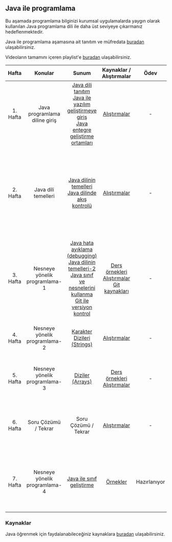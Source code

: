 ##  Java ile programlama

Bu aşamada programlama bilginizi kurumsal uygulamalarda yaygın olarak kullanılan Java programlama dili ile daha üst seviyeye çıkarmanız hedeflenmektedir.

Java ile programlama aşamasına ait tanıtım ve müfredata [buradan](https://drive.google.com/open?id=1nurOHafxOO4w0AjS9xNNIGjFzPQYGwq9) ulaşabilirsiniz.

Videoların tamamını içeren playlist'e [buradan](https://www.youtube.com/playlist?list=PL-4HDqJ7NBMzl0HHdEoRPLr_N2xiEFY8a) ulaşabilirsiniz.

| Hafta     | Konular                     | Sunum                   | Kaynaklar / Alıştırmalar | Ödev | Video |
| :---------: |:---------------------------:|:-----------------------:|:-------------:|:-------------:|:------------------:
| 1. Hafta | Java programlama diline giriş | [Java dili tanıtım](https://drive.google.com/open?id=12zTGVuQtZK4-BFWx2OEamsT4uNN6hHyq)<br>[Java ile yazılım geliştirmeye giriş](https://drive.google.com/open?id=18_299d09UvTGmPg1gvAFY_J5iDFU5o0V)<br>[Java entegre geliştirme ortamları](https://drive.google.com/open?id=1A5wKSkpgm31pZfk71MDwhPZuICtC9mdc) | [Alıştırmalar](week1/exercises.md) | - | [Ders Video-1](https://youtu.be/wE6Vb8xbTGE)<br>[Ders Video-2](https://youtu.be/0KVhpzeTQUY)
| 2. Hafta | Java dili temelleri  | [Java dilinin temelleri](https://drive.google.com/open?id=1ABKaFu3DcT92ovJkTcpwHtFzYpu0CBVu)<br>[Java dilinde akış kontrolü](https://drive.google.com/open?id=1VXziPg8MTqlxnzhRx4AQQCD1mNBVI4Cf) | [Alıştırmalar](week2/exercises.md) | - | [Ders Video-1](https://youtu.be/TU-o3rzZz0o)<br>[Ders Video-2](https://youtu.be/EVUhIIN4snA)<br>[Soru Çözüm Video-1](https://www.youtube.com/watch?v=ax3LswZ4Rfw)<br>[Soru Çözüm Video-2](https://www.youtube.com/watch?v=EmbmhFHkIxc) |
| 3. Hafta | Nesneye yönelik programlama-1  | [Java hata ayıklama (debugging)](https://drive.google.com/open?id=1kkz4MlsGTSfpeFgJizH-ho2GqP5x87r2)<br>[Java dilinin temelleri-2](https://drive.google.com/open?id=1WYnI5JvWUZlkZCzmQRDQEVrDfV1icIE0)<br>[Java sınıf ve nesnelerini kullanma](https://drive.google.com/open?id=1Jk2277AmwJcjw50lxtP1YfjfHhUIjwKB)<br>[Git ile versiyon kontrol](https://drive.google.com/open?id=1zB91iSwq3U1SH0Fza294eKMqhca4hBbD) | [Ders örnekleri](week3)<br>[Alıştırmalar](week3/exercises.md)<br>[Git kaynakları](git.md) | - | [Ders Video-1](https://youtu.be/UEC3J0QFC5E)<br>[Ders Video-2](https://youtu.be/69tbFANtITM)<br>[Git Video-1](https://youtu.be/c3ySXzsbdAA)<br>[Git Video-2](https://youtu.be/LbCqvLRpoZw) |
| 4. Hafta | Nesneye yönelik programlama-2  | [Karakter Dizileri (Strings)](https://drive.google.com/open?id=1qGGU982AfmCMW-3E8MRQhNIlnOKbwmxH) | [Alıştırmalar](week4/exercises.md) | - | [Ders Video-1](https://youtu.be/fOW9R0vK3cI)<br>[Ders Video-2](https://youtu.be/xH6qJVnHQT4) |
| 5. Hafta | Nesneye yönelik programlama-3  | [Diziler (Arrays)](https://drive.google.com/open?id=1u7Wp3Rq3fdqW4OaJ9odFJG4cNdShgpwk) | [Ders örnekleri](https://github.com/KodstarBootcamp/curriculum/tree/master/java/week5)<br>[Alıştırmalar](week5/exercises.md) | - | [Ders Video-1](https://youtu.be/TkXnOf-mRlU)<br>[Ders Video-2](https://youtu.be/UC-ABvRWXZc) |
| 6. Hafta | Soru Çözümü / Tekrar  | Soru Çözümü / Tekrar | [Alıştırmalar](week6/exercises.md) | - | [Soru Çözüm Video-1](https://youtu.be/XQjG1oF90p8)<br>[Soru Çözüm Video-2](https://youtu.be/eES58NSlx10) |
| 7. Hafta | Nesneye yönelik programlama-4  | [Java ile sınıf geliştirme](https://drive.google.com/file/d/1etObhP56ZhfiVoR_LxNMGmP4pGbRHoud/view?usp=sharing) | [Örnekler](week7/resources.md) | Hazırlanıyor | [Soru Çözüm Video](https://youtu.be/6NK14-6ABSQ)<br>[Ders Video-1](https://youtu.be/JQ-My4fZBVw)<br>[Ders Video-2](https://youtu.be/FalxTBhcmmQ) |

### Kaynaklar
Java öğrenmek için faydalanabileceğiniz kaynaklara [buradan](resources.md) ulaşabilirsiniz.
